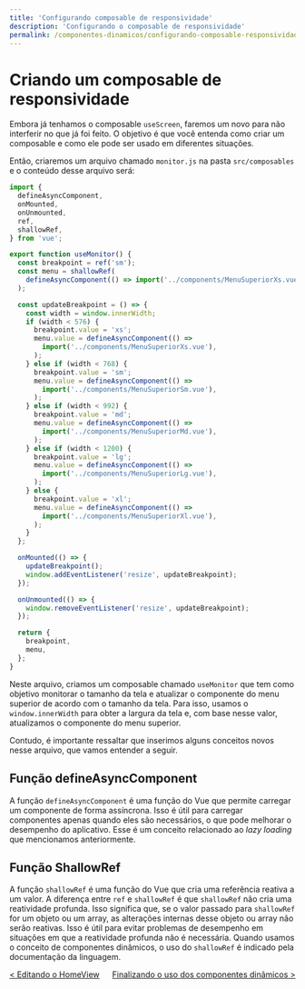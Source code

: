 ```yaml
---
title: 'Configurando composable de responsividade'
description: 'Configurando o composable de responsividade'
permalink: /componentes-dinamicos/configurando-composable-responsividade
---
```


# Criando um composable de responsividade

Embora já tenhamos o composable `useScreen`, faremos um novo para não interferir no que já foi feito. O objetivo é que você entenda como criar um composable e como ele pode ser usado em diferentes situações.

Então, criaremos um arquivo chamado `monitor.js` na pasta `src/composables` e o conteúdo desse arquivo será:

```js
import {
  defineAsyncComponent,
  onMounted,
  onUnmounted,
  ref,
  shallowRef,
} from 'vue';

export function useMonitor() {
  const breakpoint = ref('sm');
  const menu = shallowRef(
    defineAsyncComponent(() => import('../components/MenuSuperiorXs.vue')),
  );

  const updateBreakpoint = () => {
    const width = window.innerWidth;
    if (width < 576) {
      breakpoint.value = 'xs';
      menu.value = defineAsyncComponent(() =>
        import('../components/MenuSuperiorXs.vue'),
      );
    } else if (width < 768) {
      breakpoint.value = 'sm';
      menu.value = defineAsyncComponent(() =>
        import('../components/MenuSuperiorSm.vue'),
      );
    } else if (width < 992) {
      breakpoint.value = 'md';
      menu.value = defineAsyncComponent(() =>
        import('../components/MenuSuperiorMd.vue'),
      );
    } else if (width < 1200) {
      breakpoint.value = 'lg';
      menu.value = defineAsyncComponent(() =>
        import('../components/MenuSuperiorLg.vue'),
      );
    } else {
      breakpoint.value = 'xl';
      menu.value = defineAsyncComponent(() =>
        import('../components/MenuSuperiorXl.vue'),
      );
    }
  };

  onMounted(() => {
    updateBreakpoint();
    window.addEventListener('resize', updateBreakpoint);
  });

  onUnmounted(() => {
    window.removeEventListener('resize', updateBreakpoint);
  });

  return {
    breakpoint,
    menu,
  };
}
```

Neste arquivo, criamos um composable chamado `useMonitor` que tem como objetivo monitorar o tamanho da tela e atualizar o componente do menu superior de acordo com o tamanho da tela. Para isso, usamos o `window.innerWidth` para obter a largura da tela e, com base nesse valor, atualizamos o componente do menu superior.

Contudo, é importante ressaltar que inserimos alguns conceitos novos nesse arquivo, que vamos entender a seguir.

## Função defineAsyncComponent

A função `defineAsyncComponent` é uma função do Vue que permite carregar um componente de forma assíncrona. Isso é útil para carregar componentes apenas quando eles são necessários, o que pode melhorar o desempenho do aplicativo. Esse é um conceito relacionado ao _lazy loading_ que mencionamos anteriormente.

## Função ShallowRef

A função `shallowRef` é uma função do Vue que cria uma referência reativa a um valor. A diferença entre `ref` e `shallowRef` é que `shallowRef` não cria uma reatividade profunda. Isso significa que, se o valor passado para `shallowRef` for um objeto ou um array, as alterações internas desse objeto ou array não serão reativas. Isso é útil para evitar problemas de desempenho em situações em que a reatividade profunda não é necessária. Quando usamos o conceito de componentes dinâmicos, o uso do `shallowRef` é indicado pela documentação da linguagem.

<span style="display: flex; justify-content: space-between;"><span>[&lt; Editando o HomeView](editando-homeview.html 'Voltar')</span> <span>[Finalizando o uso dos componentes dinâmicos &gt;](finalizando-uso-componentes-dinamicos.html 'Próximo')</span></span>
